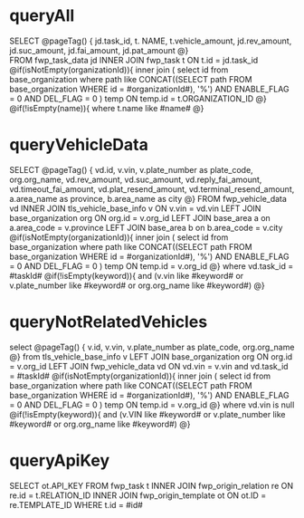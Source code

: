 queryAll
===
SELECT
@pageTag() {
	jd.task_id,
	t. NAME,
	t.vehicle_amount,
	jd.rev_amount,
	jd.suc_amount,
	jd.fai_amount,
	jd.pat_amount
@} 	
FROM
	fwp_task_data jd
INNER JOIN fwp_task t ON t.id = jd.task_id
@if(isNotEmpty(organizationId)){
    inner join ( select id from base_organization 
                    where path like CONCAT((SELECT path FROM base_organization WHERE id = #organizationId#), '%') 
                    AND ENABLE_FLAG = 0 AND DEL_FLAG = 0 
                ) temp ON temp.id = t.ORGANIZATION_ID
@}
@if(!isEmpty(name)){
    where t.name like #name# 
@}


queryVehicleData
===
SELECT
@pageTag() {
    vd.id,
	v.vin,
	v.plate_number as plate_code,
	org.org_name,
	vd.rev_amount,
	vd.suc_amount,
    vd.reply_fai_amount,
    vd.timeout_fai_amount,
    vd.plat_resend_amount, 
    vd.terminal_resend_amount,
    a.area_name as province, 
    b.area_name as city
@}
FROM
	fwp_vehicle_data vd
INNER JOIN tls_vehicle_base_info v ON v.vin = vd.vin
LEFT JOIN base_organization org ON org.id = v.org_id
LEFT JOIN base_area a on a.area_code = v.province
LEFT JOIN base_area b on b.area_code = v.city
@if(isNotEmpty(organizationId)){
    inner join ( select id from base_organization 
                    where path like CONCAT((SELECT path FROM base_organization WHERE id = #organizationId#), '%') 
                    AND ENABLE_FLAG = 0 AND DEL_FLAG = 0 
                ) temp ON temp.id = v.org_id
@}
where vd.task_id = #taskId#
@if(!isEmpty(keyword)){
    and (v.vin like #keyword# or v.plate_number like #keyword# or org.org_name like #keyword#)
@}

queryNotRelatedVehicles
===
select 
@pageTag() {
    v.id, 
    v.vin, 
    v.plate_number as plate_code, 
    org.org_name
@} 
from tls_vehicle_base_info v
LEFT JOIN base_organization org ON org.id = v.org_id
LEFT JOIN fwp_vehicle_data vd ON vd.vin = v.vin and vd.task_id = #taskId#
@if(isNotEmpty(organizationId)){
    inner join ( select id from base_organization 
                    where path like CONCAT((SELECT path FROM base_organization WHERE id = #organizationId#), '%') 
                    AND ENABLE_FLAG = 0 AND DEL_FLAG = 0 
                ) temp ON temp.id = v.org_id
@}
where  vd.vin is null
@if(!isEmpty(keyword)){
    and (v.VIN like #keyword# or v.plate_number like #keyword# or org.org_name like #keyword#)
@}

queryApiKey
===
SELECT
	ot.API_KEY
FROM
	fwp_task t
INNER JOIN fwp_origin_relation re ON re.id = t.RELATION_ID
INNER JOIN fwp_origin_template ot ON ot.ID = re.TEMPLATE_ID
WHERE
	t.id = #id#
